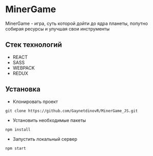 # MinerGame

MinerGame - игра, суть которой дойти до ядра планеты, попутно собирая ресурсы и улучшая свои инструменты

## Стек технологий

-   REACT
-   SASS
-   WEBPACK
-   REDUX

## Установка

-   Клонировать проект

```
git clone https://github.com/GaynetdinovR/MinerGame_JS.git
```

-   Установить необходимые пакеты

```
npm install
```

-   Запустить локальный сервер

```
npm start
```
